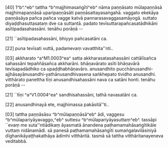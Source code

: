[40] 1^b^.^eb^ tattha ^b^majjhimasaṅgīti^eb^ nāma paṇṇāsato  mūlapaṇṇāsā majjhimapaṇṇāsā uparipaṇṇāsāti paṇṇāsattayasaṅgahā.  vaggato ekekāya paṇṇāsāya pañca pañca vagge katvā  pannarasavaggasamāyogā. suttato diyaḍḍhasuttasataṃ dve ca suttantā.  padato tevīsuttarapañcasatādhikāni asītipadasahassāni. tenāhu  porāṇā --

[21] ``asītipadasahassāni, bhiyyo pañcasatāni ca.

[22] puna tevīsati vuttā, padamevaṃ vavatthita''nti..

[03] akkharato ^a^M1.0003^ea^ satta akkharasatasahassāni cattālīsañca sahassāni  tepaññāsañca akkharāni. bhāṇavārato asīti bhāṇavārā  tevīsapadādhiko ca upaḍḍhabhāṇavāro. anusandhito  pucchānusandhi-ajjhāsayānusandhi-yathānusandhivasena saṅkhepato tividho  anusandhi. vitthārato panettha tīṇi anusandhisahassāni nava ca  satāni honti. tenāhu porāṇā --

[21] ``tīṇi ^a^V1.0004^ea^ sandhisahassāni, tathā navasatāni ca.

[22] anusandhinayā ete, majjhimassa pakāsitā''ti..

[03] tattha paṇṇāsāsu ^b^mūlapaṇṇāsā^eb^ ādi, vaggesu  ^b^mūlapariyāyavaggo,^eb^ suttesu ^b^mūlapariyāyasuttaṃ^eb^. tassāpi  ``evaṃ me suta''ntiādikaṃ āyasmatā ānandena  paṭhamamahāsaṅgītikāle vuttaṃ nidānamādi. sā panesā  paṭhamamahāsaṅgīti sumaṅgalavilāsiniyā dīghanikāyaṭṭhakathāya ādimhi  vitthāritā. tasmā sā tattha vitthāritanayeneva veditabbā.